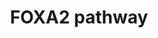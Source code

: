 ---
annotations:
- id: PW:0000004
  parent: regulatory pathway
  type: Pathway Ontology
  value: regulatory pathway
authors:
- ChesdeWindt
- Egonw
- Fehrhart
- Khanspers
- Eweitz
description: Role of Foxa2
last-edited: 2021-05-09
organisms:
- Homo sapiens
redirect_from:
- /index.php/Pathway:WP5066
- /instance/WP5066
revision: null
schema-jsonld:
- '@context': https://schema.org/
  '@id': https://wikipathways.github.io/pathways/WP5066.html
  '@type': Dataset
  creator:
    '@type': Organization
    name: WikiPathways
  description: Role of Foxa2
  keywords:
  - ''
  - ABCC2
  - ABCC3
  - ABCC4
  - Acetyl-CoA carboxylase 1
  - Apolipoprotein B-100
  - ChREBP
  - FASN
  - FOXA1
  - FOXA2
  - FOXO1
  - GSTA1
  - GSTA2
  - GSTM2
  - IRS1
  - IRS2
  - Insulin
  - MTTP
  - PPARGC1B
  - SLC27A5
  - SLCO1B1
  - SREBP-1c
  - TAGs
  license: CC0
  name: FOXA2 pathway
seo: CreativeWork
title: FOXA2 pathway
wpid: WP5066
---
